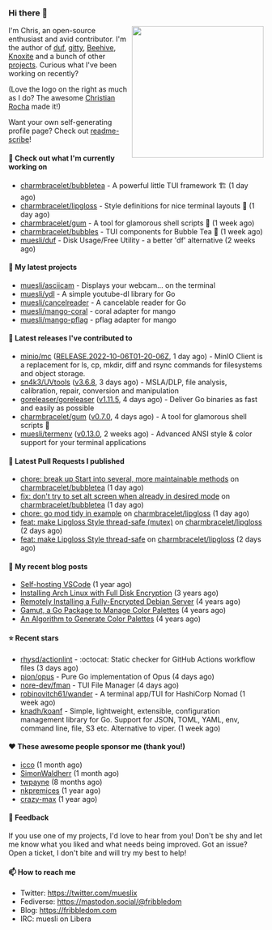 ### Hi there 👋

<img align="right" src="https://raw.githubusercontent.com/muesli/muesli/master/assets/termenv.png" width="260">

I'm Chris, an open-source enthusiast and avid contributor. I'm the author of [duf](https://github.com/muesli/duf),
[gitty](https://github.com/muesli/gitty), [Beehive](https://github.com/muesli/beehive), [Knoxite](https://github.com/knoxite/knoxite)
 and a bunch of other [projects](https://fribbledom.com/projects/). Curious what I've been working on recently?

(Love the logo on the right as much as I do? The awesome [Christian Rocha](https://github.com/meowgorithm/) made it!)

Want your own self-generating profile page? Check out [readme-scribe](https://github.com/muesli/readme-scribe)!

#### 👷 Check out what I'm currently working on

- [charmbracelet/bubbletea](https://github.com/charmbracelet/bubbletea) - A powerful little TUI framework 🏗 (1 day ago)
- [charmbracelet/lipgloss](https://github.com/charmbracelet/lipgloss) - Style definitions for nice terminal layouts 👄 (1 day ago)
- [charmbracelet/gum](https://github.com/charmbracelet/gum) - A tool for glamorous shell scripts 🎀 (1 week ago)
- [charmbracelet/bubbles](https://github.com/charmbracelet/bubbles) - TUI components for Bubble Tea 🫧 (1 week ago)
- [muesli/duf](https://github.com/muesli/duf) - Disk Usage/Free Utility - a better &#39;df&#39; alternative (2 weeks ago)

#### 🌱 My latest projects

- [muesli/asciicam](https://github.com/muesli/asciicam) - Displays your webcam... on the terminal
- [muesli/ydl](https://github.com/muesli/ydl) - A simple youtube-dl library for Go
- [muesli/cancelreader](https://github.com/muesli/cancelreader) - A cancelable reader for Go
- [muesli/mango-coral](https://github.com/muesli/mango-coral) - coral adapter for mango
- [muesli/mango-pflag](https://github.com/muesli/mango-pflag) - pflag adapter for mango

#### 🔭 Latest releases I've contributed to

- [minio/mc](https://github.com/minio/mc) ([RELEASE.2022-10-06T01-20-06Z](https://github.com/minio/mc/releases/tag/RELEASE.2022-10-06T01-20-06Z), 1 day ago) - MinIO Client is a replacement for ls, cp, mkdir, diff and rsync commands for filesystems and object storage.
- [sn4k3/UVtools](https://github.com/sn4k3/UVtools) ([v3.6.8](https://github.com/sn4k3/UVtools/releases/tag/v3.6.8), 3 days ago) - MSLA/DLP, file analysis, calibration, repair, conversion and manipulation
- [goreleaser/goreleaser](https://github.com/goreleaser/goreleaser) ([v1.11.5](https://github.com/goreleaser/goreleaser/releases/tag/v1.11.5), 4 days ago) - Deliver Go binaries as fast and easily as possible
- [charmbracelet/gum](https://github.com/charmbracelet/gum) ([v0.7.0](https://github.com/charmbracelet/gum/releases/tag/v0.7.0), 4 days ago) - A tool for glamorous shell scripts 🎀
- [muesli/termenv](https://github.com/muesli/termenv) ([v0.13.0](https://github.com/muesli/termenv/releases/tag/v0.13.0), 2 weeks ago) - Advanced ANSI style &amp; color support for your terminal applications

#### 🔨 Latest Pull Requests I published

- [chore: break up Start into several, more maintainable methods](https://github.com/charmbracelet/bubbletea/pull/489) on [charmbracelet/bubbletea](https://github.com/charmbracelet/bubbletea) (1 day ago)
- [fix: don&#39;t try to set alt screen when already in desired mode](https://github.com/charmbracelet/bubbletea/pull/488) on [charmbracelet/bubbletea](https://github.com/charmbracelet/bubbletea) (1 day ago)
- [chore: go mod tidy in example](https://github.com/charmbracelet/lipgloss/pull/142) on [charmbracelet/lipgloss](https://github.com/charmbracelet/lipgloss) (1 day ago)
- [feat: make Lipgloss Style thread-safe (mutex)](https://github.com/charmbracelet/lipgloss/pull/141) on [charmbracelet/lipgloss](https://github.com/charmbracelet/lipgloss) (2 days ago)
- [feat: make Lipgloss Style thread-safe](https://github.com/charmbracelet/lipgloss/pull/139) on [charmbracelet/lipgloss](https://github.com/charmbracelet/lipgloss) (2 days ago)

#### 📜 My recent blog posts

- [Self-hosting VSCode](https://fribbledom.com/posts/selfhosting-vscode/) (1 year ago)
- [Installing Arch Linux with Full Disk Encryption](https://fribbledom.com/posts/encrypted-arch-install/) (3 years ago)
- [Remotely Installing a Fully-Encrypted Debian Server](https://fribbledom.com/posts/encrypted-remote-debian-install/) (4 years ago)
- [Gamut, a Go Package to Manage Color Palettes](https://fribbledom.com/posts/gamut-package-to-handle-color-palettes/) (4 years ago)
- [An Algorithm to Generate Color Palettes](https://fribbledom.com/posts/an-algorithm-to-generate-color-palettes/) (4 years ago)

#### ⭐ Recent stars

- [rhysd/actionlint](https://github.com/rhysd/actionlint) - :octocat: Static checker for GitHub Actions workflow files (3 days ago)
- [pion/opus](https://github.com/pion/opus) - Pure Go implementation of Opus (4 days ago)
- [nore-dev/fman](https://github.com/nore-dev/fman) - TUI File Manager (4 days ago)
- [robinovitch61/wander](https://github.com/robinovitch61/wander) - A terminal app/TUI for HashiCorp Nomad (1 week ago)
- [knadh/koanf](https://github.com/knadh/koanf) - Simple, lightweight, extensible, configuration management library for Go. Support for JSON, TOML, YAML, env, command line, file, S3 etc. Alternative to viper. (1 week ago)

#### ❤️ These awesome people sponsor me (thank you!)

- [icco](https://github.com/icco) (1 month ago)
- [SimonWaldherr](https://github.com/SimonWaldherr) (1 month ago)
- [twpayne](https://github.com/twpayne) (8 months ago)
- [nkpremices](https://github.com/nkpremices) (1 year ago)
- [crazy-max](https://github.com/crazy-max) (1 year ago)

#### 💬 Feedback

If you use one of my projects, I'd love to hear from you! Don't be shy and let me know what you liked
and what needs being improved. Got an issue? Open a ticket, I don't bite and will try my best to help!

#### 📫 How to reach me

- Twitter: https://twitter.com/mueslix
- Fediverse: https://mastodon.social/@fribbledom
- Blog: https://fribbledom.com
- IRC: muesli on Libera
